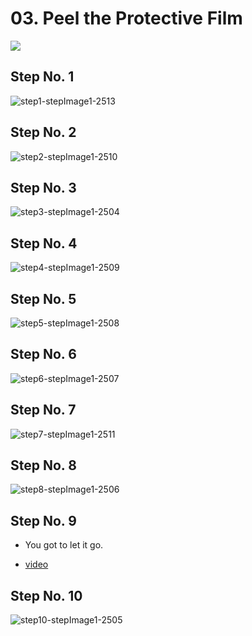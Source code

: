 # 03. Peel the Protective Film

![](https://d17kynu4zpq5hy.cloudfront.net/igi/imade3d/DNEOOICiXappghb2.medium)

## Step No. 1

![step1-stepImage1-2513](https://d17kynu4zpq5hy.cloudfront.net/igi/imade3d/G5kQIwsyD6gNFgiB.medium)


## Step No. 2

![step2-stepImage1-2510](https://d17kynu4zpq5hy.cloudfront.net/igi/imade3d/TBgGmlJBBOOLWhwR.medium)


## Step No. 3

![step3-stepImage1-2504](https://d17kynu4zpq5hy.cloudfront.net/igi/imade3d/enGCNLkFbOPtQSSB.medium)


## Step No. 4

![step4-stepImage1-2509](https://d17kynu4zpq5hy.cloudfront.net/igi/imade3d/6VmU2voVgYynnmKP.medium)


## Step No. 5

![step5-stepImage1-2508](https://d17kynu4zpq5hy.cloudfront.net/igi/imade3d/XeoyPmTLecHdCweJ.medium)


## Step No. 6

![step6-stepImage1-2507](https://d17kynu4zpq5hy.cloudfront.net/igi/imade3d/UOOSUlMPFaU4Eiob.medium)


## Step No. 7

![step7-stepImage1-2511](https://d17kynu4zpq5hy.cloudfront.net/igi/imade3d/enNKvxrbFkqwHfZS.medium)


## Step No. 8

![step8-stepImage1-2506](https://d17kynu4zpq5hy.cloudfront.net/igi/imade3d/3QptOBDBAWClhIDN.medium)


## Step No. 9

- You got to let it go.

- [video](https://dozuki-guide-objects.s3.amazonaws.com/igo/video/imade3d/lYytvV6BeKXiLwqA_MP4_720.mp4)

## Step No. 10

![step10-stepImage1-2505](https://d17kynu4zpq5hy.cloudfront.net/igi/imade3d/eWBRREYap1DjZ1sr.medium)

<span></span>